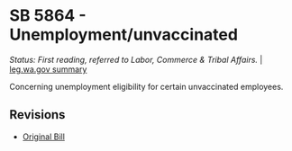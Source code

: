# SB 5864 - Unemployment/unvaccinated
*Status: First reading, referred to Labor, Commerce & Tribal Affairs.* | [leg.wa.gov summary](https://app.leg.wa.gov/billsummary?BillNumber=5864&Year=2021)

Concerning unemployment eligibility for certain unvaccinated employees.

## Revisions
* [Original Bill](1/)